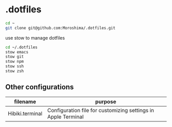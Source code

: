 # .dotfiles

```bash
cd ~
git clone git@github.com:Moroshima/.dotfiles.git
```

use stow to manage dotfiles

```bash
cd ~/.dotfiles
stow emacs
stow git
stow npm
stow ssh
stow zsh
```

## Other configurations

| filename        | purpose                                                       |
| --------------- | ------------------------------------------------------------- |
| Hibiki.terminal | Configuration file for customizing settings in Apple Terminal |
